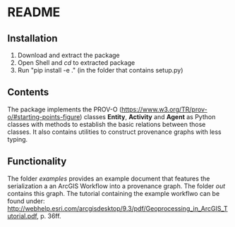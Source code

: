 # README

## Installation

1. Download and extract the package
2. Open Shell and _cd_ to extracted package
3. Run "pip install -e ." (in the folder that contains setup.py)

## Contents

The package implements the PROV-O (https://www.w3.org/TR/prov-o/#starting-points-figure) classes __Entity__, __Activity__ and __Agent__ as Python classes with methods to establish the basic relations between those classes. It also contains utilities to construct provenance graphs with less typing.

## Functionality

The folder _examples_ provides an example document that features the serialization a an ArcGIS Workflow into a provenance graph. The folder _out_ contains this graph. The tutorial containing the example workflwo can be found under: http://webhelp.esri.com/arcgisdesktop/9.3/pdf/Geoprocessing_in_ArcGIS_Tutorial.pdf, p. 36ff.